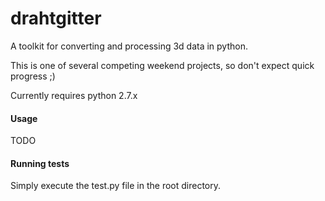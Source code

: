drahtgitter
===========

A toolkit for converting and processing 3d data in python.

This is one of several competing weekend projects, so don't expect quick progress ;)

Currently requires python 2.7.x

#### Usage
TODO

#### Running tests

Simply execute the test.py file in the root directory.

